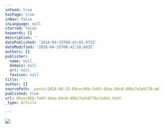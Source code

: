 ```yaml
---
inFeed: true
hasPage: true
inNav: false
inLanguage: null
starred: false
keywords: []
description: ''
datePublished: '2016-04-15T00:43:02.972Z'
dateModified: '2016-04-15T00:42:28.683Z'
authors: []
publisher:
  name: null
  domain: null
  url: null
  favicon: null
title: ''
author: []
sourcePath: _posts/2016-04-15-09cec96b-fa03-4daa-84c0-886c7e2eb770.md
published: true
url: 09cec96b-fa03-4daa-84c0-886c7e2eb770/index.html
_type: Article

---
```

![](https://the-grid-user-content.s3-us-west-2.amazonaws.com/fd182ea0-2a3c-4524-865d-eda4ef8ca36c.jpg)